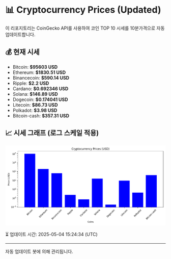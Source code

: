 
# 📊 Cryptocurrency Prices (Updated)

이 리포지토리는 CoinGecko API를 사용하여 코인 TOP 10 시세를 10분가격으로 자동 업데이트합니다.

## 💰 현재 시세
- Bitcoin: **$95603 USD**
- Ethereum: **$1830.51 USD**
- Binancecoin: **$590.14 USD**
- Ripple: **$2.2 USD**
- Cardano: **$0.692346 USD**
- Solana: **$146.89 USD**
- Dogecoin: **$0.174041 USD**
- Litecoin: **$86.73 USD**
- Polkadot: **$3.98 USD**
- Bitcoin-cash: **$357.31 USD**

## 📈 시세 그래프 (로그 스케일 적용)
![Crypto Prices](crypto_prices.png)

⏳ 업데이트 시간: 2025-05-04 15:24:34 (UTC)

---
자동 업데이트 봇에 의해 관리됩니다.
